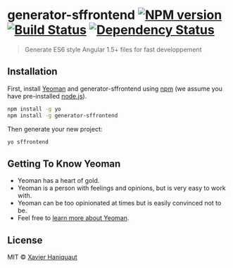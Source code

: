 # generator-sffrontend [![NPM version][npm-image]][npm-url] [![Build Status][travis-image]][travis-url] [![Dependency Status][daviddm-image]][daviddm-url]
> Generate ES6 style Angular 1.5+ files for fast developpement 

## Installation

First, install [Yeoman](http://yeoman.io) and generator-sffrontend using [npm](https://www.npmjs.com/) (we assume you have pre-installed [node.js](https://nodejs.org/)).

```bash
npm install -g yo
npm install -g generator-sffrontend
```

Then generate your new project:

```bash
yo sffrontend
```

## Getting To Know Yeoman

 * Yeoman has a heart of gold.
 * Yeoman is a person with feelings and opinions, but is very easy to work with.
 * Yeoman can be too opinionated at times but is easily convinced not to be.
 * Feel free to [learn more about Yeoman](http://yeoman.io/).

## License

MIT © [Xavier Haniquaut]()


[npm-image]: https://badge.fury.io/js/generator-sffrontend.svg
[npm-url]: https://npmjs.org/package/generator-sffrontend
[travis-image]: https://travis-ci.org/SimpliField/generator-sffrontend.svg?branch=master
[travis-url]: https://travis-ci.org/SimpliField/generator-sffrontend
[daviddm-image]: https://david-dm.org/SimpliField/generator-sffrontend.svg?theme=shields.io
[daviddm-url]: https://david-dm.org/SimpliField/generator-sffrontend

